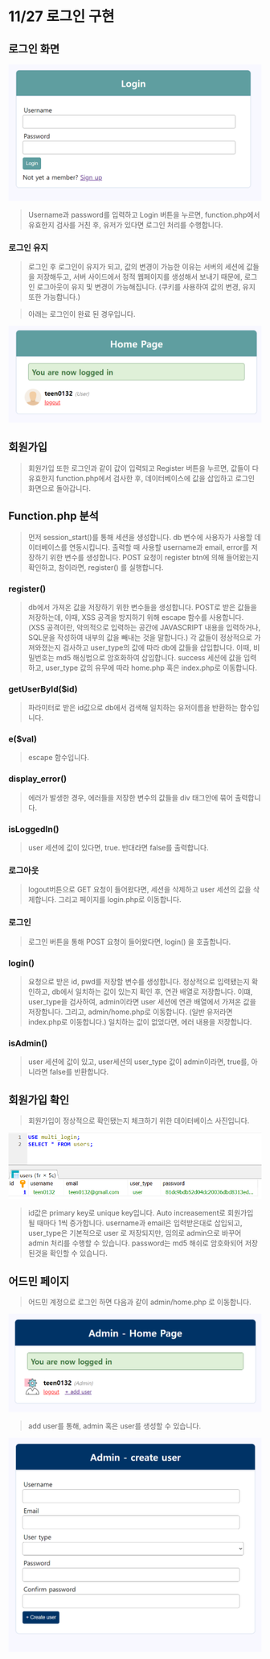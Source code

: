# 11/27 로그인 구현

## 로그인 화면

<img src="./images/로그인.png">

> Username과 password를 입력하고 Login 버튼을 누르면, function.php에서 유효한지 검사를 거친 후, 유저가 있다면 로그인 처리를 수행합니다.

### 로그인 유지

> 로그인 후 로그인이 유지가 되고, 값의 변경이 가능한 이유는 서버의 세션에 값들을 저장해두고, 서버 사이드에서 정적 웹페이지를 생성해서 보내기 때문에,
> 로그인 로그아웃이 유지 및 변경이 가능해집니다. (쿠키를 사용하여 값의 변경, 유지 또한 가능합니다.)

> 아래는 로그인이 완료 된 경우입니다.

<img src="./images/로그인완료.png">

## 회원가입

> 회원가입 또한 로그인과 같이 값이 입력되고 Register 버튼을 누르면, 값들이 다 유효한지 function.php에서 검사한 후, 데이터베이스에 값을 삽입하고 로그인 화면으로 돌아갑니다.

## Function.php 분석

> 먼저 session_start()를 통해 세션을 생성합니다.
> db 변수에 사용자가 사용할 데이터베이스를 연동시킵니다.
> 출력할 때 사용할 username과 email, error를 저장하기 위한 변수를 생성합니다.
> POST 요청이 register btn에 의해 들어왔는지 확인하고, 참이라면, register() 를 실행합니다.

### register()

> db에서 가져온 값을 저장하기 위한 변수들을 생성합니다.
> POST로 받은 값들을 저장하는데, 이때, XSS 공격을 방지하기 위해 escape 함수를 사용합니다. (XSS 공격이란, 악의적으로 입력하는 공간에 JAVASCRIPT 내용을 입력하거나, SQL문을 작성하여 내부의 값을 빼내는 것을 말합니다.)
> 각 값들이 정상적으로 가져와졌는지 검사하고 user_type의 값에 따라 db에 값들을 삽입합니다.
> 이때, 비밀번호는 md5 해싱법으로 암호화하여 삽입합니다. 
> success 세션에 값을 입력하고, user_type 값의 유무에 따라 home.php 혹은 index.php로 이동합니다.

### getUserById($id)

> 파라미터로 받은 id값으로 db에서 검색해 일치하는 유저이름을 반환하는 함수입니다.

### e($val)

> escape 함수입니다.

### display_error()

> 에러가 발생한 경우, 에러들을 저장한 변수의 값들을 div 태그안에 묶어 출력합니다.

### isLoggedIn() 

> user 세션에 값이 있다면, true. 반대라면 false를 출력합니다.

### 로그아웃

> logout버튼으로 GET 요청이 들어왔다면, 세션을 삭제하고 user 세션의 값을 삭제합니다. 그리고 페이지를 login.php로 이동합니다.

### 로그인

> 로그인 버튼을 통해 POST 요청이 들어왔다면, login() 을 호출합니다.

### login()

> 요청으로 받은 id, pwd를 저장할 변수를 생성합니다.
> 정상적으로 입력됐는지 확인하고, db에서 일치하는 값이 있는지 확인 후, 연관 배열로 저장합니다.
> 이떄, user_type을 검사하여, admin이라면 user 세션에 연관 배열에서 가져온 값을 저장합니다.
> 그리고, admin/home.php로 이동합니다. (일반 유저라면 index.php로 이동합니다.)
> 일치하는 값이 없었다면, 에러 내용을 저장합니다.

### isAdmin()

> user 세션에 값이 있고, user세션의 user_type 값이 admin이라면, true를, 아니라면 false를 반환합니다.

## 회원가입 확인

> 회원가입이 정상적으로 확인됐는지 체크하기 위한 데이터베이스 사진입니다.

<img src="./images/데이터베이스 확인.png">

> id값은 primary key로 unique key입니다. Auto increasement로 회원가입 될 때마다 1씩 증가합니다.
> username과 email은 입력받은대로 삽입되고, user_type은 기본적으로 user 로 저장되지만, 임의로 admin으로 바꾸어 admin 처리를 수행할 수 있습니다.
> password는 md5 해쉬로 암호화되어 저장된것을 확인할 수 있습니다.

## 어드민 페이지

> 어드민 계정으로 로그인 하면 다음과 같이 admin/home.php 로 이동합니다.

<img src="./images/admin_1.png">

> add user를 통해, admin 혹은 user를 생성할 수 있습니다.

<img src="./images/admin_2.png">